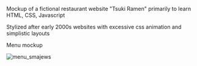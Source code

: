 Mockup of a fictional restaurant website "Tsuki Ramen" primarily to learn HTML, CSS, Javascript 

Stylized after early 2000s websites with excessive css animation and simplistic layouts


Menu mockup

![menu_smajews](https://github.com/user-attachments/assets/1d8152b6-1132-41d6-a707-592d8a269af3)
